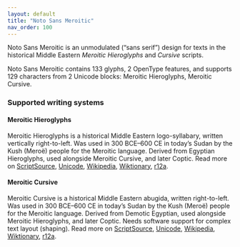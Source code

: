```yaml
---
layout: default
title: "Noto Sans Meroitic"
nav_order: 100
---
```

Noto Sans Meroitic is an unmodulated (“sans serif”) design for texts in the historical Middle Eastern _Meroitic Hieroglyphs_ and _Cursive_ scripts. 

Noto Sans Meroitic contains 133 glyphs, 2 OpenType features, and supports 129 characters from 2 Unicode blocks: Meroitic Hieroglyphs, Meroitic Cursive.


### Supported writing systems


#### Meroitic Hieroglyphs

Meroitic Hieroglyphs is a historical Middle Eastern logo-syllabary, written vertically right-to-left. Was used in 300 BCE–600 CE in today’s Sudan by the Kush (Meroë) people for the Meroitic language. Derived from Egyptian Hieroglyphs, used alongside Meroitic Cursive, and later Coptic. Read more on [ScriptSource](https://scriptsource.org/scr/Mero), [Unicode](https://www.unicode.org/versions/Unicode13.0.0/ch11.pdf#G26724), [Wikipedia](https://en.wikipedia.org/wiki/ISO_15924:Mero), [Wiktionary](https://en.wiktionary.org/wiki/Category:Meroitic_hieroglyphic_script), [r12a](https://r12a.github.io/scripts/links?iso=Mero).


#### Meroitic Cursive

Meroitic Cursive is a historical Middle Eastern abugida, written right-to-left. Was used in 300 BCE–600 CE in today’s Sudan by the Kush (Meroë) people for the Meroitic language. Derived from Demotic Egyptian, used alongside Meroitic Hieroglyphs, and later Coptic. Needs software support for complex text layout (shaping). Read more on [ScriptSource](https://scriptsource.org/scr/Merc), [Unicode](https://www.unicode.org/versions/Unicode13.0.0/ch11.pdf), [Wikipedia](https://en.wikipedia.org/wiki/ISO_15924:Merc), [Wiktionary](https://en.wiktionary.org/wiki/Category:Meroitic_cursive_script), [r12a](https://r12a.github.io/scripts/links?iso=Merc).

